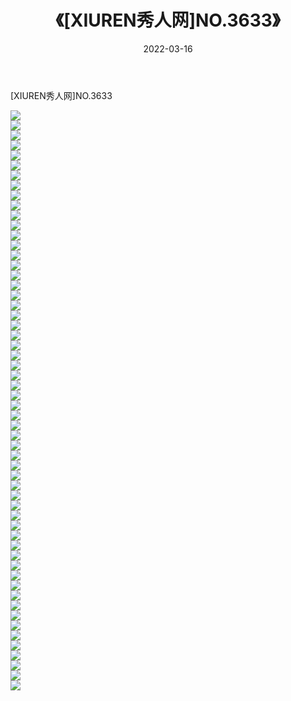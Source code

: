 ﻿---
layout: post
title:  《[XIUREN秀人网]NO.3633》
date:   2022-03-16
img: http://img.660000.xyz/Sharelink/秀人网/秀人网第04部分/[XIUREN秀人网]NO.3633/000.jpg
categories: [美女, 清纯, 唯美]
---

[XIUREN秀人网]NO.3633

 ![](http://img.660000.xyz/Sharelink/秀人网/秀人网第04部分/[XIUREN秀人网]NO.3633/001.jpg) <br>![](http://img.660000.xyz/Sharelink/秀人网/秀人网第04部分/[XIUREN秀人网]NO.3633/002.jpg) <br>![](http://img.660000.xyz/Sharelink/秀人网/秀人网第04部分/[XIUREN秀人网]NO.3633/003.jpg) <br>![](http://img.660000.xyz/Sharelink/秀人网/秀人网第04部分/[XIUREN秀人网]NO.3633/004.jpg) <br>![](http://img.660000.xyz/Sharelink/秀人网/秀人网第04部分/[XIUREN秀人网]NO.3633/005.jpg) <br>![](http://img.660000.xyz/Sharelink/秀人网/秀人网第04部分/[XIUREN秀人网]NO.3633/006.jpg) <br>![](http://img.660000.xyz/Sharelink/秀人网/秀人网第04部分/[XIUREN秀人网]NO.3633/007.jpg) <br>![](http://img.660000.xyz/Sharelink/秀人网/秀人网第04部分/[XIUREN秀人网]NO.3633/008.jpg) <br>![](http://img.660000.xyz/Sharelink/秀人网/秀人网第04部分/[XIUREN秀人网]NO.3633/009.jpg) <br>![](http://img.660000.xyz/Sharelink/秀人网/秀人网第04部分/[XIUREN秀人网]NO.3633/010.jpg) <br>![](http://img.660000.xyz/Sharelink/秀人网/秀人网第04部分/[XIUREN秀人网]NO.3633/011.jpg) <br>![](http://img.660000.xyz/Sharelink/秀人网/秀人网第04部分/[XIUREN秀人网]NO.3633/012.jpg) <br>![](http://img.660000.xyz/Sharelink/秀人网/秀人网第04部分/[XIUREN秀人网]NO.3633/013.jpg) <br>![](http://img.660000.xyz/Sharelink/秀人网/秀人网第04部分/[XIUREN秀人网]NO.3633/014.jpg) <br>![](http://img.660000.xyz/Sharelink/秀人网/秀人网第04部分/[XIUREN秀人网]NO.3633/015.jpg) <br>![](http://img.660000.xyz/Sharelink/秀人网/秀人网第04部分/[XIUREN秀人网]NO.3633/016.jpg) <br>![](http://img.660000.xyz/Sharelink/秀人网/秀人网第04部分/[XIUREN秀人网]NO.3633/017.jpg) <br>![](http://img.660000.xyz/Sharelink/秀人网/秀人网第04部分/[XIUREN秀人网]NO.3633/018.jpg) <br>![](http://img.660000.xyz/Sharelink/秀人网/秀人网第04部分/[XIUREN秀人网]NO.3633/019.jpg) <br>![](http://img.660000.xyz/Sharelink/秀人网/秀人网第04部分/[XIUREN秀人网]NO.3633/020.jpg) <br>![](http://img.660000.xyz/Sharelink/秀人网/秀人网第04部分/[XIUREN秀人网]NO.3633/021.jpg) <br>![](http://img.660000.xyz/Sharelink/秀人网/秀人网第04部分/[XIUREN秀人网]NO.3633/022.jpg) <br>![](http://img.660000.xyz/Sharelink/秀人网/秀人网第04部分/[XIUREN秀人网]NO.3633/023.jpg) <br>![](http://img.660000.xyz/Sharelink/秀人网/秀人网第04部分/[XIUREN秀人网]NO.3633/024.jpg) <br>![](http://img.660000.xyz/Sharelink/秀人网/秀人网第04部分/[XIUREN秀人网]NO.3633/025.jpg) <br>![](http://img.660000.xyz/Sharelink/秀人网/秀人网第04部分/[XIUREN秀人网]NO.3633/026.jpg) <br>![](http://img.660000.xyz/Sharelink/秀人网/秀人网第04部分/[XIUREN秀人网]NO.3633/027.jpg) <br>![](http://img.660000.xyz/Sharelink/秀人网/秀人网第04部分/[XIUREN秀人网]NO.3633/028.jpg) <br>![](http://img.660000.xyz/Sharelink/秀人网/秀人网第04部分/[XIUREN秀人网]NO.3633/029.jpg) <br>![](http://img.660000.xyz/Sharelink/秀人网/秀人网第04部分/[XIUREN秀人网]NO.3633/030.jpg) <br>![](http://img.660000.xyz/Sharelink/秀人网/秀人网第04部分/[XIUREN秀人网]NO.3633/031.jpg) <br>![](http://img.660000.xyz/Sharelink/秀人网/秀人网第04部分/[XIUREN秀人网]NO.3633/032.jpg) <br>![](http://img.660000.xyz/Sharelink/秀人网/秀人网第04部分/[XIUREN秀人网]NO.3633/033.jpg) <br>![](http://img.660000.xyz/Sharelink/秀人网/秀人网第04部分/[XIUREN秀人网]NO.3633/034.jpg) <br>![](http://img.660000.xyz/Sharelink/秀人网/秀人网第04部分/[XIUREN秀人网]NO.3633/035.jpg) <br>![](http://img.660000.xyz/Sharelink/秀人网/秀人网第04部分/[XIUREN秀人网]NO.3633/036.jpg) <br>![](http://img.660000.xyz/Sharelink/秀人网/秀人网第04部分/[XIUREN秀人网]NO.3633/037.jpg) <br>![](http://img.660000.xyz/Sharelink/秀人网/秀人网第04部分/[XIUREN秀人网]NO.3633/038.jpg) <br>![](http://img.660000.xyz/Sharelink/秀人网/秀人网第04部分/[XIUREN秀人网]NO.3633/039.jpg) <br>![](http://img.660000.xyz/Sharelink/秀人网/秀人网第04部分/[XIUREN秀人网]NO.3633/040.jpg) <br>![](http://img.660000.xyz/Sharelink/秀人网/秀人网第04部分/[XIUREN秀人网]NO.3633/041.jpg) <br>![](http://img.660000.xyz/Sharelink/秀人网/秀人网第04部分/[XIUREN秀人网]NO.3633/042.jpg) <br>![](http://img.660000.xyz/Sharelink/秀人网/秀人网第04部分/[XIUREN秀人网]NO.3633/043.jpg) <br>![](http://img.660000.xyz/Sharelink/秀人网/秀人网第04部分/[XIUREN秀人网]NO.3633/044.jpg) <br>![](http://img.660000.xyz/Sharelink/秀人网/秀人网第04部分/[XIUREN秀人网]NO.3633/045.jpg) <br>![](http://img.660000.xyz/Sharelink/秀人网/秀人网第04部分/[XIUREN秀人网]NO.3633/046.jpg) <br>![](http://img.660000.xyz/Sharelink/秀人网/秀人网第04部分/[XIUREN秀人网]NO.3633/047.jpg) <br>![](http://img.660000.xyz/Sharelink/秀人网/秀人网第04部分/[XIUREN秀人网]NO.3633/048.jpg) <br>![](http://img.660000.xyz/Sharelink/秀人网/秀人网第04部分/[XIUREN秀人网]NO.3633/049.jpg) <br>![](http://img.660000.xyz/Sharelink/秀人网/秀人网第04部分/[XIUREN秀人网]NO.3633/050.jpg) <br>![](http://img.660000.xyz/Sharelink/秀人网/秀人网第04部分/[XIUREN秀人网]NO.3633/051.jpg) <br>![](http://img.660000.xyz/Sharelink/秀人网/秀人网第04部分/[XIUREN秀人网]NO.3633/052.jpg) <br>![](http://img.660000.xyz/Sharelink/秀人网/秀人网第04部分/[XIUREN秀人网]NO.3633/053.jpg) <br>![](http://img.660000.xyz/Sharelink/秀人网/秀人网第04部分/[XIUREN秀人网]NO.3633/054.jpg) <br>![](http://img.660000.xyz/Sharelink/秀人网/秀人网第04部分/[XIUREN秀人网]NO.3633/055.jpg) <br>![](http://img.660000.xyz/Sharelink/秀人网/秀人网第04部分/[XIUREN秀人网]NO.3633/056.jpg) <br>![](http://img.660000.xyz/Sharelink/秀人网/秀人网第04部分/[XIUREN秀人网]NO.3633/057.jpg) <br>![](http://img.660000.xyz/Sharelink/秀人网/秀人网第04部分/[XIUREN秀人网]NO.3633/058.jpg) <br>